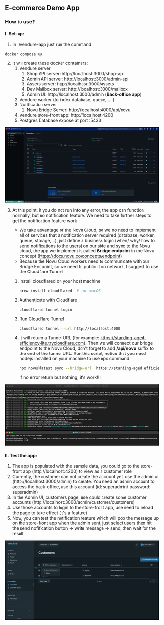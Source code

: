 ## E-commerce Demo App

### How to use?

#### I. Set-up:

1. In ./vendure-app just run the command

```sh
docker compose up
```

2. It will create these docker containers:
	1. Vendure server
		1. Shop API server: http://localhost:3000/shop-api 
		2. Admin API server: http://localhost:3000/admin-api 
		3. Assets server: http://localhost:3000/assets 
		4. Dev Mailbox server: http://localhost:3000/mailbox 
		5. Admin UI: http://localhost:3000/admin (**Back-office app**)
	2. Vendure worker (to index database, queue, ... )
	3. Notification server
		1. Novu Bridge Server: http://localhost:4000/api/novu
	4. Vendure store-front app: http://localhost:4200
	5. Postgres Database expose at port :5433


![img](./doc-assets/Pasted%20image%2020241016183147.png)

3. At this point, if you do not run into any error, the app can function normally, but no notification feature. We need to take further steps to get the notification feature work
   
   - We take advantage of the Novu Cloud, so we no need to implement all of services that a notification server required (database, worker, queue, storage,...), just define a business logic (when/ why/ how to send notifications to the users) on our side and sync to the Novu cloud, the app we implement is called **Bridge endpoint** in the Novu concept (https://docs.novu.co/concepts/endpoint)
   - Because the Novu Cloud workers need to communicate with our Bridge Endpoint, so we need to public it on network, I suggest to use the Cloudflare Tunnel
   
	1. Install cloudflared on your host machine 
	      
		```sh
		brew install cloudflared  # for macOS
		```
	  
	 2. Authenticate with Cloudflare
	    
		```sh
		cloudflared tunnel login
		```
	
	3. Run Cloudflare Tunnel
	   
		```sh
		cloudflared tunnel --url http://localhost:4000
		```

	4. It will return a Tunnel URL (for example: https://standing-aged-efficiency-lite.trycloudflare.com). Then we will connect our bridge endpoint to the Novu Cloud, don't forget to add **/api/novu** suffix to the end of the tunnel URL. Run this script, notice that you need nodejs installed on your machine to use npx command
	   
		```sh
		npx novu@latest sync --bridge-url  https://standing-aged-efficiency-lite.trycloudflare.com/api/novu --secret-key 5d8e8966bc3060ab827482ed2e4a78f0
		```
	   
	   If no error return but nothing, it's work!!!

![img](./doc-assets/Pasted%20image%2020241016183436.png)

#### II. Test the app:

1. The app is populated with the sample data, you could go to the store-front app (http://localhost:4200) to view as a customer role
2. Currently, the customer can not create the account yet, use the admin ui (http://localhost:3000/admin) to create. 
   You need an admin account to access the back-office, use this account (id: superadmin/ password: superadmin)
3. In the Admin UI, customers page, use could create some customer accounts (http://localhost:3000/admin/customer/customers)
4. Use those accounts to login to the store-front app, use need to reload the page to take effect (it's a feature)
5. Now, you can test the notification feature which will pop the message up on the store-front app when the admin sent, just select users then hit the send nofification button -> write message -> send, then wait for the result


![img](./doc-assets/Pasted%20image%2020241016182329.png)